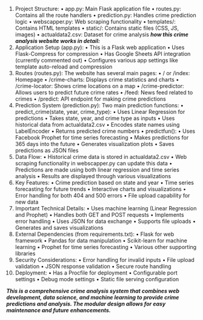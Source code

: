 1. Project Structure:
• app.py: Main Flask application file
• routes.py: Contains all the route handlers
• prediction.py: Handles crime prediction logic
• webscapper.py: Web scraping functionality
• templates/: Contains HTML templates
• static/: Contains static files (CSS, JS, images)
• actualdata2.csv: Dataset for crime analysis
***how this crime analysis website works in detail:***
1. Application Setup (app.py):
• This is a Flask web application
• Uses Flask-Compress for compression
• Has Google Sheets API integration (currently commented out)
• Configures various app settings like template auto-reload and compression
2. Routes (routes.py):
The website has several main pages:
• / or /index: Homepage
• /crime-charts: Displays crime statistics and charts
• /crime-locator: Shows crime locations on a map
• /crime-predictor: Allows users to predict future crime rates
• /feed: News feed related to crimes
• /predict: API endpoint for making crime predictions
3. Prediction System (prediction.py):
Two main prediction functions:
• predict_crime(state, year, crime_type):
• Uses Linear Regression for predictions
• Takes state, year, and crime type as inputs
• Uses historical data from actualdata2.csv
• Encodes state names using LabelEncoder
• Returns predicted crime numbers
• predictfun():
• Uses Facebook Prophet for time series forecasting
• Makes predictions for 365 days into the future
• Generates visualization plots
• Saves predictions as JSON files
4. Data Flow:
• Historical crime data is stored in actualdata2.csv
• Web scraping functionality in webscapper.py can update this data
• Predictions are made using both linear regression and time series analysis
• Results are displayed through various visualizations
5. Key Features:
• Crime prediction based on state and year
• Time series forecasting for future trends
• Interactive charts and visualizations
• Error handling for both 404 and 500 errors
• File upload capability for new data
6. Important Technical Details:
• Uses machine learning (Linear Regression and Prophet)
• Handles both GET and POST requests
• Implements error handling
• Uses JSON for data exchange
• Supports file uploads
• Generates and saves visualizations
7. External Dependencies (from requirements.txt):
• Flask for web framework
• Pandas for data manipulation
• Scikit-learn for machine learning
• Prophet for time series forecasting
• Various other supporting libraries
8. Security Considerations:
• Error handling for invalid inputs
• File upload validation
• JSON response validation
• Secure route handling
9. Deployment:
• Has a Procfile for deployment
• Configurable port settings
• Debug mode settings
• Static file serving configuration

***This is a comprehensive crime analysis system that combines web development, data science, and
machine learning to provide crime predictions and analysis. The modular design allows for easy
maintenance and future enhancements.***
